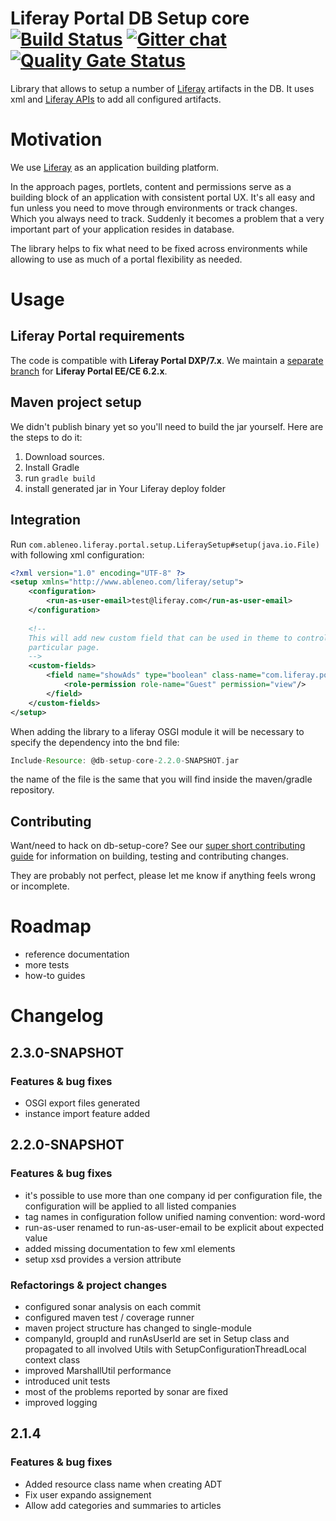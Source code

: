 # Liferay Portal DB Setup core [![Build Status](https://travis-ci.org/ableneo/liferay-db-setup-core.svg?branch=master)](https://travis-ci.org/ableneo/liferay-db-setup-core/branches) [![Gitter chat](https://badges.gitter.im/ableneo/liferay-db-setup-core.png)](https://gitter.im/ableneo/liferay-db-setup-core) [![Quality Gate Status](https://sonarcloud.io/api/project_badges/measure?project=liferay-db-setup-core-2_x&metric=alert_status)](https://sonarcloud.io/dashboard?id=liferay-db-setup-core-2_x)
Library that allows to setup a number of [Liferay][3] artifacts in the DB. It uses xml and [Liferay APIs][4] to add all configured artifacts.

# Motivation
We use [Liferay][3] as an application building platform.

In the approach pages, portlets, content and permissions serve as a building block of an application with consistent portal UX. It's all easy and fun unless you need to move through environments or track changes. Which you always need to track. Suddenly it becomes a problem that a very important part of your application resides in database.

The library helps to fix what need to be fixed across environments while allowing to use as much of a portal flexibility as needed.

# Usage
## Liferay Portal requirements
The code is compatible with **Liferay Portal DXP/7.x**. We maintain a [separate branch][1] for **Liferay Portal EE/CE 6.2.x**.

## Maven project setup
We didn't publish binary yet so you'll need to build the jar yourself. Here are the steps to do it:

1. Download sources.
1. Install Gradle
1. run <code>gradle build</code>
1. install generated jar in Your Liferay deploy folder

## Integration
Run <code>com.ableneo.liferay.portal.setup.LiferaySetup#setup(java.io.File)</code> with following xml configuration:
```xml
<?xml version="1.0" encoding="UTF-8" ?>
<setup xmlns="http://www.ableneo.com/liferay/setup">
    <configuration>
        <run-as-user-email>test@liferay.com</run-as-user-email>
    </configuration>
 
    <!--
    This will add new custom field that can be used in theme to control if ads should display on
    particular page.
    -->
    <custom-fields>
        <field name="showAds" type="boolean" class-name="com.liferay.portal.model.Layout">
            <role-permission role-name="Guest" permission="view"/>
        </field>
    </custom-fields>
</setup>
```
When adding the library to a liferay OSGI module it will be necessary to specify the dependency into the bnd file:
```gradle
Include-Resource: @db-setup-core-2.2.0-SNAPSHOT.jar
```
the name of the file is the same that you will find inside the maven/gradle repository.

## Contributing
Want/need to hack on db-setup-core? See our [super short contributing guide](CONTRIBUTING.md) for information on building, testing and contributing changes.

They are probably not perfect, please let me know if anything feels wrong or incomplete.

# Roadmap
* reference documentation
* more tests
* how-to guides

# Changelog

## 2.3.0-SNAPSHOT

### Features & bug fixes

* OSGI export files generated
* instance import feature added

## 2.2.0-SNAPSHOT

### Features & bug fixes
* it's possible to use more than one company id per configuration file, the configuration will be applied to all listed companies
* tag names in configuration follow unified naming convention: word-word
* run-as-user renamed to run-as-user-email to be explicit about expected value
* added missing documentation to few xml elements
* setup xsd provides a version attribute

### Refactorings & project changes
* configured sonar analysis on each commit
* configured maven test / coverage runner
* maven project structure has changed to single-module
* companyId, groupId and runAsUserId are set in Setup class and propagated to all involved Utils with SetupConfigurationThreadLocal context class
* improved MarshallUtil performance
* introduced unit tests 
* most of the problems reported by sonar are fixed
* improved logging

## 2.1.4

### Features & bug fixes
* Added resource class name when creating ADT 
* Fix user expando assignement
* Allow add categories and summaries to articles

[1]: https://github.com/ableneo/liferay-db-setup-core/tree/1.x
[2]: src/main/java/com/ableneo/liferay/portal/setup/LiferaySetup.java
[3]: https://github.com/liferay
[4]: https://docs.liferay.com/portal/7.0/javadocs/portal-kernel
